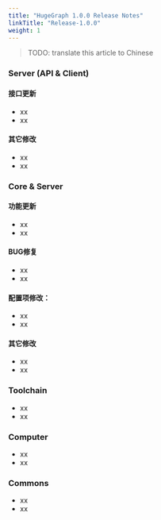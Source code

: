 ```yaml
---
title: "HugeGraph 1.0.0 Release Notes"
linkTitle: "Release-1.0.0"
weight: 1
---
```


> TODO: translate this article to Chinese

### Server (API & Client)

#### 接口更新

- xx
- xx

#### 其它修改

- xx
- xx

### Core & Server

#### 功能更新

- xx
- xx

#### BUG修复

- xx
- xx

#### 配置项修改：

- xx
- xx

#### 其它修改

- xx
- xx

### Toolchain

- xx
- xx

### Computer

- xx
- xx

### Commons

- xx
- xx

